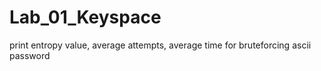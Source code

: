 # Lab_01_Keyspace
print entropy value, average attempts, average time for bruteforcing ascii password
